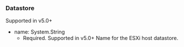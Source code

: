 ### Datastore
Supported in v5.0+

- name: System.String
  - Required. Supported in v5.0+
Name for the ESXi host datastore.
